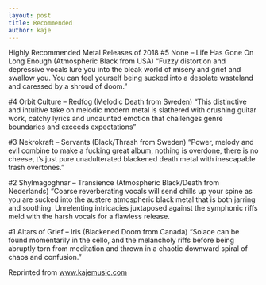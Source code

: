 ```yaml
---
layout: post
title: Recommended
author: kaje
---
```



Highly Recommended Metal Releases of 2018
#5 None – Life Has Gone On Long Enough (Atmospheric Black from USA) “Fuzzy distortion and depressive vocals lure you into the bleak world of misery and grief and swallow you. You can feel yourself being sucked into a desolate wasteland and caressed by a shroud of doom.”

#4 Orbit Culture – Redfog (Melodic Death from Sweden) “This distinctive and intuitive take on melodic modern metal is slathered with crushing guitar work, catchy lyrics and undaunted emotion that challenges genre boundaries and exceeds expectations”

#3 Nekrokraft – Servants (Black/Thrash from Sweden) “Power, melody and evil combine to make a fucking great album, nothing is overdone, there is no cheese, t’s just pure unadulterated blackened death metal with inescapable trash overtones.”

#2 Shylmagoghnar – Transience (Atmospheric Black/Death from Nederlands) “Coarse reverberating vocals will send chills up your spine as you are sucked into the austere atmospheric black metal that is both jarring and soothing. Unrelenting intricacies juxtaposed against the symphonic riffs meld with the harsh vocals for a flawless release.
 
#1 Altars of Grief – Iris (Blackened Doom from Canada) “Solace can be found momentarily in the cello, and the melancholy riffs before being abruptly torn from meditation and thrown in a chaotic downward spiral of chaos and confusion.”


Reprinted from www.kajemusic.com